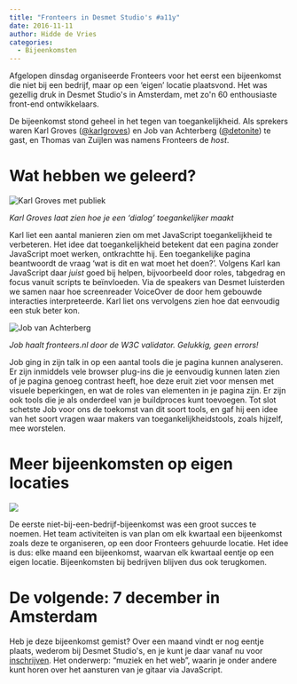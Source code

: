 ```yaml
---
title: "Fronteers in Desmet Studio's #a11y"
date: 2016-11-11
author: Hidde de Vries
categories: 
  - Bijeenkomsten
---
```

Afgelopen dinsdag organiseerde Fronteers voor het eerst een bijeenkomst die niet bij een bedrijf, maar op een ‘eigen’ locatie plaatsvond. Het was gezellig druk in Desmet Studio's in Amsterdam, met zo'n 60 enthousiaste front-end ontwikkelaars.

De bijeenkomst stond geheel in het tegen van toegankelijkheid. Als sprekers waren Karl Groves ([@karlgroves](https://twitter.com/karlgroves)) en Job van Achterberg ([@detonite](https://twitter.com/detonite)) te gast, en Thomas van Zuijlen was namens Fronteers de _host_.

# Wat hebben we geleerd?

![Karl Groves met publiek](https://fronteers.nl/_img/blog/2016/karl-praat.jpg)

_Karl Groves laat zien hoe je een ‘dialog’ toegankelijker maakt_

Karl liet een aantal manieren zien om met JavaScript toegankelijkheid te verbeteren. Het idee dat toegankelijkheid betekent dat een pagina zonder JavaScript moet werken, ontkrachtte hij. Een toegankelijke pagina beantwoordt de vraag ‘wat is dit en wat moet het doen?’. Volgens Karl kan JavaScript daar _juist_ goed bij helpen, bijvoorbeeld door roles, tabgedrag en focus vanuit scripts te beïnvloeden. Via de speakers van Desmet luisterden we samen naar hoe screenreader VoiceOver de door hem gebouwde interacties interpreteerde. Karl liet ons vervolgens zien hoe dat eenvoudig een stuk beter kon.

![Job van Achterberg](https://fronteers.nl/_img/blog/2016/job-praat.jpg)

_Job haalt fronteers.nl door de W3C validator. Gelukkig, geen errors!_

Job ging in zijn talk in op een aantal tools die je pagina kunnen analyseren. Er zijn inmiddels vele browser plug-ins die je eenvoudig kunnen laten zien of je pagina genoeg contrast heeft, hoe deze eruit ziet voor mensen met visuele beperkingen, en wat de roles van elementen in je pagina zijn. Er zijn ook tools die je als onderdeel van je buildproces kunt toevoegen. Tot slot schetste Job voor ons de toekomst van dit soort tools, en gaf hij een idee van het soort vragen waar makers van toegankelijkheidstools, zoals hijzelf, mee worstelen.

# Meer bijeenkomsten op eigen locaties

![](https://fronteers.nl/_img/blog/2016/desmet-buiten.jpg)

De eerste niet-bij-een-bedrijf-bijeenkomst was een groot succes te noemen. Het team activiteiten is van plan om elk kwartaal een bijeenkomst zoals deze te organiseren, op een door Fronteers gehuurde locatie. Het idee is dus: elke maand een bijeenkomst, waarvan elk kwartaal eentje op een eigen locatie. Bijeenkomsten bij bedrijven blijven dus ook terugkomen.

# De volgende: 7 december in Amsterdam

Heb je deze bijeenkomst gemist? Over een maand vindt er nog eentje plaats, wederom bij Desmet Studio's, en je kunt je daar vanaf nu voor [inschrijven](/bijeenkomsten/2016/muziek-en-het-web). Het onderwerp: “muziek en het web”, waarin je onder andere kunt horen over het aansturen van je gitaar via JavaScript.
